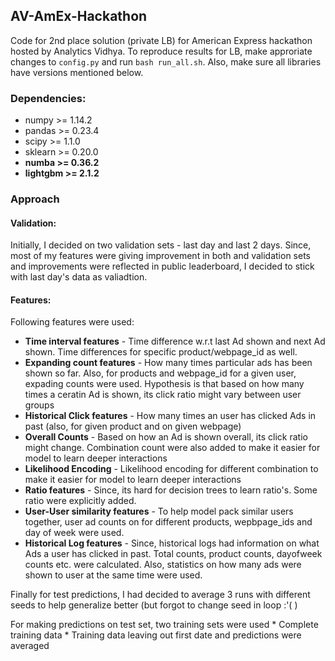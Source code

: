## AV-AmEx-Hackathon

Code for 2nd place solution (private LB) for American Express hackathon hosted by Analytics Vidhya. To reproduce results for LB, make approriate changes to `config.py` and run `bash run_all.sh`. Also, make sure all libraries have versions mentioned below.

### Dependencies:
  * numpy >= 1.14.2
  * pandas >= 0.23.4
  * scipy >= 1.1.0
  * sklearn >= 0.20.0
  * **numba >= 0.36.2**
  * **lightgbm >= 2.1.2**
  
  
  ### Approach
  
  #### Validation: 
  Initially, I decided on two validation sets - last day and last 2 days. Since, most of my features were giving improvement in both and validation sets and improvements were reflected in public leaderboard, I decided to stick with last day's data as valiadtion.
  
  #### Features:
  Following features were used:
   * **Time interval features** - Time difference w.r.t last Ad shown and next Ad shown. Time differences for specific product/webpage_id as well.
   * **Expanding count features** - How many times particular ads has been shown so far. Also, for products and webpage_id for a given user, expading counts were used. Hypothesis is that based on how many times a ceratin Ad is shown, its click ratio might vary between user groups
   * **Historical Click features** - How many times an user has clicked Ads in past (also, for given product and on given webpage)
   * **Overall Counts** - Based on how an Ad is shown overall, its click ratio might change. Combination count were also added to make it easier for model to learn deeper interactions
   * **Likelihood Encoding** - Likelihood encoding for different combination to make it easier for model to learn deeper interactions
   * **Ratio features** - Since, its hard for decision trees to learn ratio's. Some ratio were explicitly added.
   * **User-User similarity features** - To help model pack similar users together, user ad counts on for different products, wepbpage_ids and day of week were used.
   * **Historical Log features** - Since, historical logs had information on what Ads a user has clicked in past. Total counts, product counts, dayofweek counts etc. were  calculated. Also, statistics on how many ads were shown to user at the same time were used.
   
   Finally for test predictions, I had decided to average 3 runs with different seeds to help generalize better (but forgot to change seed in loop :'( )
   
   For making predictions on test set, two training sets were used
     * Complete training data
     * Training data leaving out first date
   and predictions were averaged
   

